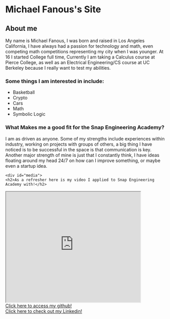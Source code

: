 
<html>
  <head> <link rel="stylesheet" href="design.css">
    <title>Michael Fanous's Site</title></head>
<body>
  <h1>Michael Fanous's Site</h1>
  <div id="introduction">
    <h2>About me</h2>
    <p>My name is Michael Fanous, I was born and raised in Los Angeles California, I have always had a passion for technology and math, even competing math competitions representing my city when I was younger. At 16 I started College full time, Currently I am taking a Calculus course at Pierce College, as well as an Electrical Engineering/CS course at UC Berkeley because I really want to test my abilities. </p>
    <h3>Some things I am interested in include:</h3>
    <ul>
      <li>Basketball</li>
      <li>Crypto</li>
      <li>Cars</li>
      <li>Math</li>
      <li>Symbolic Logic</li>
    </ul>
    <h3>What Makes me a good fit for the Snap Engineering Academy?</h3>
    <p class="paragraph2"> I am as driven as anyone. Some of my strengths include experiences within industry, working on projects with groups of others, a big thing I have noticed is to be successful in the space is that communication is key. Another major strength of mine is just that I constantly think, I have ideas floating around my head 24/7 on how can I improve something, or maybe even a startup idea.</p>

    <div id="media">
    <h2>As a refresher here is my video I applied to Snap Engineering Academy with!</h2>
  <iframe width="420" height="345" src="https://www.youtube.com/embed/elxUhnjPkq0">
</iframe>
  <br>
  <a href="https://github.com/MichaelFanous">Click here to access my github!</a>
  <br>
  <a href="https://www.linkedin.com/in/michael-f-63833475/">Click here to check out my Linkedin!</a>
 
  </div>

